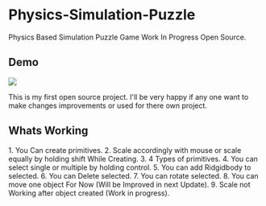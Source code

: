 # Physics-Simulation-Puzzle
Physics Based Simulation Puzzle Game Work In Progress Open Source.


<H2>Demo</H2>

![](https://media.giphy.com/media/fVJj6JYuQHyQ4x9dCr/giphy.gif)

This is my first open source project.
I'll be very happy if any one want to make changes improvements or used for there own project.

<H2>Whats Working</H2>  
    1. You Can create primitives.
    2. Scale accordingly with mouse or scale equally by holding shift While Creating.
    3. 4 Types of primitives.
    4. You can select single or multiple by holding control.
    5. You can add Ridgidbody to selected.
    6. You can Delete selected.
    7. You can rotate selected.
    8. You can move one object For Now (Will be Improved in next Update).
    9. Scale not Working after object created (Work in progress).
